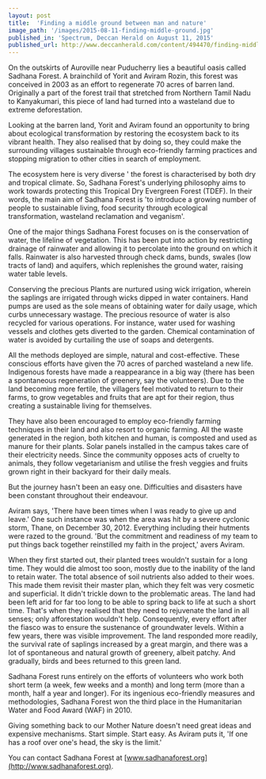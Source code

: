```yaml
---
layout: post
title:  'Finding a middle ground between man and nature'
image_path: '/images/2015-08-11-finding-middle-ground.jpg'
published_in: 'Spectrum, Deccan Herald on August 11, 2015'
published_url: http://www.deccanherald.com/content/494470/finding-middle-ground-man-nature.html
---
```


On the outskirts of Auroville near Puducherry lies a beautiful oasis called Sadhana Forest. A brainchild of Yorit and Aviram Rozin, this forest was conceived in 2003 as an effort to regenerate 70 acres of barren land. Originally a part of the forest trail that stretched from Northern Tamil Nadu to Kanyakumari, this piece of land had turned into a wasteland due to extreme deforestation. <!--more-->

Looking at the barren land, Yorit and Aviram found an opportunity to bring about ecological transformation by restoring the ecosystem back to its vibrant health. They also realised that by doing so, they could make the surrounding villages sustainable through eco-friendly farming practices and stopping migration to other cities in search of employment.

The ecosystem here is very diverse ' the forest is characterised by both dry and tropical climate. So, Sadhana Forest's underlying philosophy aims to work
towards protecting this Tropical Dry Evergreen Forest (TDEF). In their words, the main aim of Sadhana Forest is 'to introduce a growing number of people to sustainable living, food security through ecological transformation, wasteland reclamation and veganism'.

One of the major things Sadhana Forest focuses on is the conservation of water, the lifeline of vegetation. This has been put into action by restricting drainage of rainwater and allowing it to percolate into the ground on which it falls. Rainwater is also harvested through check dams, bunds, swales (low tracts of land) and aquifers, which replenishes the ground water, raising water table levels.


Conserving the precious
Plants are nurtured using wick irrigation, wherein the saplings are irrigated through wicks dipped in water containers. Hand pumps are used as the sole means of obtaining water for daily usage, which curbs unnecessary wastage. The precious resource of water is also recycled for various operations. For instance, water used for washing vessels and clothes gets diverted to the garden. Chemical contamination of water is avoided by curtailing the use of soaps and detergents.

All the methods deployed are simple, natural and cost-effective. These conscious efforts have given the 70 acres of parched wasteland a new life. Indigenous forests have made a reappearance in a big way (there has been a spontaneous regeneration of greenery, say the volunteers). Due to the land becoming more fertile, the
villagers feel motivated to return to their farms, to grow vegetables and fruits that are apt for their region, thus creating a sustainable living for themselves.

They have also been encouraged to employ eco-friendly farming techniques in their land and also resort to organic farming. All the waste generated in the region, both kitchen and human, is composted and used as manure for their plants. Solar panels installed in the campus takes care of their electricity needs. Since the community opposes acts of cruelty to animals, they follow vegetarianism and utilise the fresh veggies and fruits grown right in their backyard for their daily meals.

But the journey hasn't been an easy one.  Difficulties and disasters have been constant throughout their endeavour.

Aviram says, 'There have been times when I was ready to give up and leave.' One such instance was when the area was hit by a severe cyclonic storm, Thane, on December 30, 2012. Everything including their hutments were razed to the ground. 'But the commitment and readiness of my team to put things back together
reinstilled my faith in the project,' avers Aviram.

When they first started out, their planted trees wouldn't sustain for a long time. They would die almost too soon, mostly due to the inability of the land to retain water. The total absence of soil nutrients also added to their woes. This made them revisit their master plan, which they felt was very cosmetic and superficial. It didn't trickle down to the problematic areas. The land had been left arid for far too long to be able to spring back to life at such a short time. That's when they realised that they need to rejuvenate the land in all senses; only afforestation wouldn't help.
Consequently, every effort after the fiasco was to ensure the sustenance of  groundwater levels. Within a few years, there was visible improvement. The land responded more readily, the survival rate of saplings increased by a great margin, and there was a lot of spontaneous and natural growth of greenery, albeit patchy. And gradually, birds and bees returned to this green land.

Sadhana Forest runs entirely on the efforts of volunteers who work both short term (a week, few weeks and a month) and long term (more than a month, half a year and longer). For its ingenious eco-friendly measures and methodologies, Sadhana Forest won the third place in the Humanitarian Water and Food Award (WAF) in 2010.

Giving something back to our Mother Nature doesn't need great ideas and expensive mechanisms. Start simple. Start easy. As Aviram puts it, 'If one has a roof over one's head, the sky is the limit.'

You can contact Sadhana Forest at [www.sadhanaforest.org](http://www.sadhanaforest.org).
